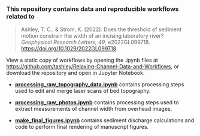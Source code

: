 ###  This repository contains data and reproducible workflows related to

> Ashley, T. C., & Strom, K. (2022). Does the threshold of sediment motion constrain the width of an incising laboratory river? *Geophysical Research Letters, 49*, e2022GL099718. https://doi.org/10.1029/2022GL099718

View a static copy of workflows by opening the .ipynb files at https://github.com/tashley/Relaxing-Channel-Data-and-Workflows, or download the repository and open in Jupyter Notebook.

- **[processing_raw_topography_data.ipynb](https://github.com/tashley/Relaxing-Channel-Data-and-Workflows/blob/main/processing_raw_topography_data.ipynb)** contains processing steps used to edit and merge laser scans of bed topography.

- **[processing_raw_photos.ipynb](https://github.com/tashley/Relaxing-Channel-Data-and-Workflows/blob/main/processing_raw_photos.ipynb)** contains processing steps used to extract measurements of channel width from overhead images.

- **[make_final_figures.ipynb](https://github.com/tashley/Relaxing-Channel-Data-and-Workflows/blob/main/make_final_figures.ipynb)** contains sediment discharge calculations and code to perform final rendering of manuscript figures.
